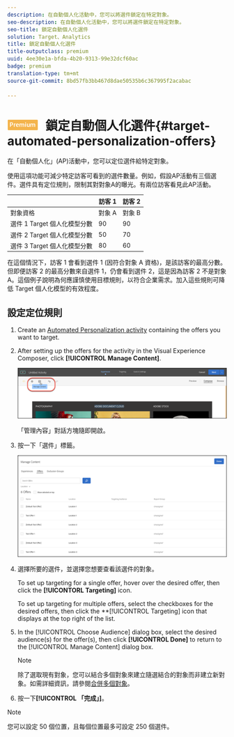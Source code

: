 ```yaml
---
description: 在自動個人化活動中，您可以將選件鎖定在特定對象。
seo-description: 在自動個人化活動中，您可以將選件鎖定在特定對象。
seo-title: 鎖定自動個人化選件
solution: Target、Analytics
title: 鎖定自動個人化選件
title-outputclass: premium
uuid: 4ee30e1a-bfda-4b20-9313-99e32dcf60ac
badge: premium
translation-type: tm+mt
source-git-commit: 8bd57fb3bb467d8dae50535b6c367995f2acabac

---
```



# ![PREMIUM](/help/assets/premium.png) 鎖定自動個人化選件{#target-automated-personalization-offers}

在「自動個人化」(AP)活動中，您可以定位選件給特定對象。

使用這項功能可減少特定訪客可看到的選件數量。例如，假設AP活動有三個選件。選件具有定位規則，限制其對對象A的曝光。有兩位訪客看見此AP活動。

|  | 訪客 1 | 訪客 2 |
|--- |--- |--- |
| 對象資格 | 對象 A | 對象 B |
| 選件 1 Target 個人化模型分數 | 90 | 90 |
| 選件 2 Target 個人化模型分數 | 50 | 70 |
| 選件 3 Target 個人化模型分數 | 80 | 60 |

在這個情況下，訪客 1 會看到選件 1 (因符合對象 A 資格)，是該訪客的最高分數。但即便訪客 2 的最高分數來自選件 1，仍會看到選件 2，這是因為訪客 2 不是對象 A。這個例子說明為何應謹慎使用目標規則，以符合企業需求。加入這些規則可降低 Target 個人化模型的有效程度。

## 設定定位規則

1. Create an [Automated Personalization activity](/help/c-activities/t-automated-personalization/create-ap-activity.md) containing the offers you want to target.
1. After setting up the offers for the activity in the Visual Experience Composer, click **[!UICONTROL Manage Content]**.

   ![管理內容](/help/c-activities/t-automated-personalization/assets/manage-content.png)

   「管理內容」對話方塊隨即開啟。

1. 按一下「選件」標籤。

   ![選件頁面](/help/c-activities/t-automated-personalization/assets/manage-content-offers.png)

1. 選擇所要的選件，並選擇您想要查看該選件的對象。

   To set up targeting for a single offer, hover over the desired offer, then click the **[!UICONTORL Targeting]** icon.

   To set up targeting for multiple offers, select the checkboxes for the desired offers, then click the **[!UICONTROL Targeting] icon that displays at the top right of the list.

1. In the [!UICONTROL Choose Audience] dialog box, select the desired audience(s) for the offer(s), then click **[!UICONTROL Done]** to return to the [!UICONTROL Manage Content] dialog box.

   >[!NOTE]
   >
   >除了選取現有對象，您可以結合多個對象來建立隨選結合的對象而非建立新對象。如需詳細資訊，請參閱[合併多個對象](../../c-target/combining-multiple-audiences.md#concept_A7386F1EA4394BD2AB72399C225981E5)。

1. 按一下&#x200B;**[!UICONTROL 「完成」]**。

>[!NOTE]
>
>您可以設定 50 個位置，且每個位置最多可設定 250 個選件。

